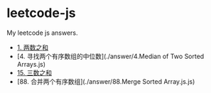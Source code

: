 # leetcode-js
My leetcode js answers.

- [1. 两数之和](./answer/1.Two%20Sum.js)
- [4. 寻找两个有序数组的中位数](./answer/4.Median of Two Sorted Arrays.js)
- [15. 三数之和](./answer/15.js)
- [88. 合并两个有序数组](./answer/88.Merge Sorted Array.js.js)
